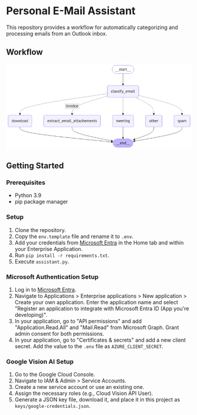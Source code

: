 # Personal E-Mail Assistant
This repository provides a workflow for automatically categorizing and processing emails from an Outlook inbox.

## Workflow

![Workflow](./docs/graph_image.png)

## Getting Started

### Prerequisites
- Python 3.9
- pip package manager

### Setup
1. Clone the repository.
2. Copy the `env.template` file and rename it to `.env`.
3. Add your credentials from [Microsoft Entra](https://entra.microsoft.com) in the Home tab and within your Enterprise Application.
4. Run `pip install -r requirements.txt`.
5. Execute `assistant.py`.

### Microsoft Authentication Setup
1. Log in to [Microsoft Entra](https://entra.microsoft.com).
2. Navigate to Applications > Enterprise applications > New application > Create your own application. Enter the application name and select "Register an application to integrate with Microsoft Entra ID (App you're developing)".
3. In your application, go to "API permissions" and add "Application.Read.All" and "Mail.Read" from Microsoft Graph. Grant admin consent for both permissions.
4. In your application, go to "Certificates & secrets" and add a new client secret. Add the value to the `.env` file as `AZURE_CLIENT_SECRET`.

### Google Vision AI Setup
1. Go to the Google Cloud Console.
2. Navigate to IAM & Admin > Service Accounts.
3. Create a new service account or use an existing one.
4. Assign the necessary roles (e.g., Cloud Vision API User).
5. Generate a JSON key file, download it, and place it in this project as `keys/google-credentials.json`.